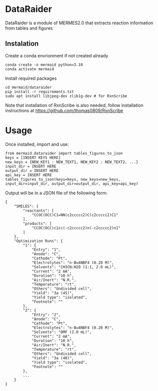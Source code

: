 # DataRaider

DataRaider is a module of MERMES2.0 that extracts reaction information from tables and figures

## Instalation

Create a conda envrionment if not created already
```
conda create -n mermaid python=3.10
conda activate mermaid
```

Install required packages

```
cd mermaid/dataraider
pip install -r requirements.txt
sudo apt install libjpeg-dev zlib1g-dev # for RxnScribe
```

Note that installation of RxnScribe is also needed, follow installation instructions at https://github.com/thomas0809/RxnScribe


# Usage

Once installed, import and use:

```
from mermaid.dataraider import tables_figures_to_json
keys = [INSERT KEYS HERE]
new_keys = {NEW_KEY1 : NEW_TEXT1, NEW_KEY2 : NEW_TEXT2, ...}
input_dir = INSERT HERE
output_dir = INSERT HERE
api_key = INSERT HERE
tables_figures_to_json(keys=keys, new_keys=new_keys, input_dir=input_dir, output_dir=output_dir, api_key=api_key)
```

Output will be in a JSON file of the following form:

```
{
    "SMILES": {
        "reactants": [
            "CCOC(OCC)C1=NN(c2ccccc2)C(c2ccccc2)C1"
        ],
        "products": [
            "CCOC(OCC)c1cc(-c2ccccc2)n(-c2ccccc2)n1"
        ]
    },
    "Optimization Runs": {
        "1": {
            "Entry": "1",
            "Anode": "C",
            "Cathode": "Pt",
            "Electrolytes": "n-Bu4NBF4 (0.20 M)",
            "Solvents": "CH3CN:H2O (1:1, 2.0 mL)",
            "Current": "2 mA",
            "Duration": "10 h",
            "Air/Inert": "N.R.",
            "Temperature": "rt",
            "Others": "Undivided cell",
            "Yield": "3a (45)",
            "Yield type": "isolated",
            "Footnote": ""
        },
        "2": {
            "Entry": "2",
            "Anode": "C",
            "Cathode": "Pt",
            "Electrolytes": "n-Bu4NBF4 (0.20 M)",
            "Solvents": "DMF (2.0 mL)",
            "Current": "2 mA",
            "Duration": "10 h",
            "Air/Inert": "N.R.",
            "Temperature": "rt",
            "Others": "Undivided cell",
            "Yield": "3a (40)",
            "Yield type": "isolated",
            "Footnote": ""
        },
        ...
    }
}
```
